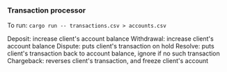 ### Transaction processor 

To run: `cargo run -- transactions.csv > accounts.csv`

Deposit: increase client's account balance
Withdrawal: increase client's account balance
Dispute: puts client's transaction on hold
Resolve: puts client's transaction back to account balance, ignore if no such transaction
Chargeback: reverses client's transaction, and freeze client's account